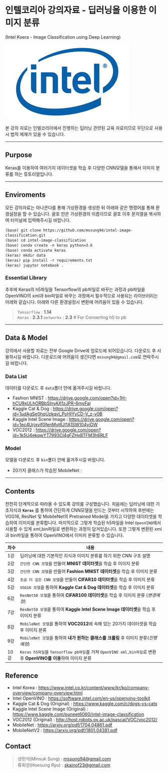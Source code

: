 # 인텔코리아 강의자료 - 딥러닝을 이용한 이미지 분류
(Intel Koera - Image Classification using Deep Learning)

![](./img/intel-logo.jpg)

본 강의 자료는 인텔코리아에서 진행하는 딥러닝 관련된 교육 자료이므로 무단으로 사용시 법적 제재가 있을 수 있습니다. 

---

## Purpose
Keras를 이용하여 여러가지 데이터셋을 학습 후 다양한 CNN모델을 통해서 이미지 분류를 하는 튜토리얼입니다.

---

## Enviroments
모든 강의자료는 아나콘다를 통해 가상환경을 생성한 뒤 아래와 같은 명령어를 통해 환경설정을 할 수 있습니다.
괄호 안은 가상환경의 이름이므로 괄호 이후 문자열을 복사하여 터미널에 입력해주시길 바랍니다. 
```
(base) git clone https://github.com/mssung94/intel-image-classification.git
(base) cd intel-image-classification
(base) conda create -n keras python=3.6
(base) conda activate keras
(keras) mkdir data
(keras) pip install -r requirements.txt
(keras) jupyter notebook .
```

### Essential Library  
추후에 Keras의 h5파일을 Tensorflow의 pb파일로 바꾸는 과정과 pb파일을 OpenVINO의 xml과 bin파일로 바꾸는 과정에서 필수적으로 사용되는 라이브러리는 아래와 같습니다. 아래와 다른 환경설정시 변환에 어려움이 있을 수 있습니다.
> `Tensorflow` : **1.14**  
> `Keras` : **2.3.1**
> `networkx` : **2.3** # For Converting h5 to pb

---

## Data & Model
강의에서 사용할 자료는 전부 Google Drive에 업로드에 되어있습니다. 다운로드 후 사용하시길 바랍니다.
다운로드에 어려움이 생긴다면 `mssung94@gmail.com`로 연락주시길 바랍니다.

### Data List
데이터를 다운로드 후 `data`폴더 안에 옮겨주시길 바랍니다.
- Fashion MNIST : https://drive.google.com/open?id=1H-hCU9xULhORBbSlnyAXfzJPR-6myFai
- Kaggle Cat & Dog : https://drive.google.com/open?id=1udAgSe0hqUzkqvl_PoHIYvCD-V_z-v0B
- Kaggle Intel Scene Image : https://drive.google.com/open?id=1ec4Urjxvif0fenMyl6Jl1A1SW104yiDW
- VOC2012 : https://drive.google.com/open?id=1k5U4ekqwYT7993Cl4gFZHxBTFM3h6RLF

### Model
모델을 다운로드 후 `bin`폴더 안에 옮겨주시길 바랍니다.
- 20가지 클래스가 학습된 MobileNet : 

---

## Contents
천천히 단계적으로 따라올 수 있도록 강의를 구성했습니다. 처음에는 딥러닝에 대한 기초지식과 **`Keras`** 를 통하여 간단하게 CNN모델을 만드는 것부터 시작하여 후반에는 VGG16, ResNet 및 MobileNet의 Pretrained Model을 가지고 다양한 데이터셋을 학습하여 이미지를 분류합니다. 마지막으로 그렇게 학습된 h5파일을 Intel `OpenVINO`에서 사용할 수 있게 xml,bin파일로 변환하는 과정이 담겨있습니다. 또한 그렇게 변환된 xml과 bin파일을 통하여 OpenVINO에서 이미지 분류할 수 있습니다.

|차수|내용|
|---|---|
|1강 |딥러닝에 대한 기본적인 지식과 이미지 분류를 하기 위한 CNN 구조 설명|
|2강 |`간단한 CNN 모델`을 만들어 **MNIST 데이터셋**을 학습 후 이미지 분류|
|3강 |`간단한 CNN 모델`을 만들어 **Fashion MNIST 데이터셋**을 학습 후 이미지 분류|
|4강 |`조금 더 깊은 CNN 모델`을 만들어 **CIFAR10 데이터셋**을 학습 후 이미지 분류|
|5강 |`VGG16 모델`을 통하여 **Kaggle Cat & Dog 데이터셋**을 학습 후 이미지 분류|
|6강 |`ResNet50 모델`을 통하여 **CIFAR100 데이터셋**을 학습 후 이미지 분류 (*변경예정*)|
|7강 |`ResNet50 모델`을 통하여 **Kaggle Intel Scene Image 데이터셋**을 학습 후 이미지 분류|
|8강 |`MobileNet 모델`을 통하여 **VOC2012**에 속해 있는 20가지 데이터셋을 학습 후 이미지 분류|
|9강 |`MobileNet 모델`을 통하여 **내가 원하는 클래스를 크롤링** 후 이미지 분류(*진행예정*)| 
|10강|`Keras h5파일`을 `Tensorflow pb파일`를 거쳐 `OpenVINO xml,bin파일`로 변환 후 **OpenVINO를 이용**하여 이미지 분류| 

## Reference
- Intel Korea : https://www.intel.co.kr/content/www/kr/ko/company-overview/company-overview.html
- Intel OpenVINO : https://software.intel.com/en-us/openvino-toolkit
- Kaggle Cat & Dog (Original) : https://www.kaggle.com/c/dogs-vs-cats
- Kaggle Intel Scene Image (Original) : https://www.kaggle.com/puneet6060/intel-image-classification
- VOC2012 (Original) : http://host.robots.ox.ac.uk/pascal/VOC/voc2012/
- MobileNet : https://arxiv.org/pdf/1704.04861.pdf
- MobileNetV2 : https://arxiv.org/pdf/1801.04381.pdf

## Contact
> 성민석(Minsuk Sung) : mssung94@gmail.com  
> 류회성(Hoesung Ryu) : skainof23@gmail.com
